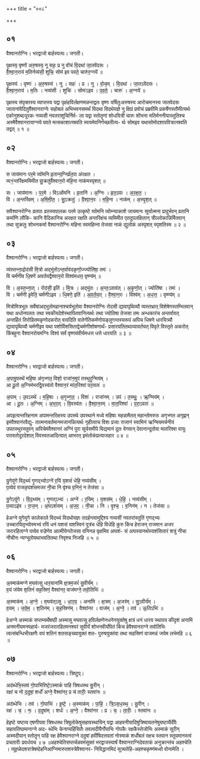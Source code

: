 +++
title = "००८"

+++


## ०१
वैश्वानरोग्निः। भरद्वाजो बार्हस्पत्यः। जगती।

पृ॒क्षस्य॒ वृष्णो॑ अरु॒षस्य॒ नू सहः॒ प्र नु वो॑चं वि॒दथा॑ जा॒तवे॑दसः ।  
वै॒श्वा॒न॒राय॑ म॒तिर्नव्य॑सी॒ शुचिः॒ सोम॑ इव पवते॒ चारु॑र॒ग्नये॑ ॥

पृ॒क्षस्य॑ । वृष्णः॑ । अ॒रु॒षस्य॑ । नु । सहः॑ । प्र । नु । वो॒च॒म् । वि॒दथा॑ । जा॒तऽवे॑दसः ।  
वै॒श्वा॒न॒राय॑ । म॒तिः । नव्य॑सी । शुचिः॑ । सोमः॑ऽइव । प॒व॒ते॒ । चारुः॑ । अ॒ग्नये॑ ॥

पृक्षस्य संपृक्तस्य व्याप्तस्य यद्वा पृक्षंहविर्लक्षणमन्नन्तद्वतः वृष्णः वर्षितुःअरुषस्य आरोचमानस्य जातवेदसः जातानांवेदितुर्वैश्वानराग्नेः सहोबलं अभिभवनसमर्थं विदथा विदथेयज्ञे नु क्षिप्रं प्रवोचं प्रब्रवीमि प्रकर्षेणस्तौमीत्यर्थः एकोनुशब्दःपूरकः नव्यसी नवतराशुचिर्निर्म- ला यद्वा स्तोतॄणां शोधयित्री चारुः शॊभना मतिर्मननीयास्तुतिश्च अस्मैवैश्वानरायाग्नये पवते मत्सकाशात्स्रवति स्वयमेवनिर्गच्छतीत्य- र्थः सोमइव यथासोमोदशापवित्रात्स्रवति तद्वत् ॥ १ ॥

## ०२
वैश्वानरोग्निः। भरद्वाजो बार्हस्पत्यः। जगती।

स जाय॑मानः पर॒मे व्यो॑मनि व्र॒तान्य॒ग्निर्व्र॑त॒पा अ॑रक्षत ।  
व्य१॒॑न्तरि॑क्षममिमीत सु॒क्रतु॑र्वैश्वान॒रो म॑हि॒ना नाक॑मस्पृशत् ॥

सः । जाय॑मानः । प॒र॒मे । विऽओ॑मनि । व्र॒तानि॑ । अ॒ग्निः । व्र॒त॒ऽपाः । अ॒र॒क्ष॒त॒ ।  
वि । अ॒न्तरि॑क्षम् । अ॒मि॒मी॒त॒ । सु॒ऽक्रतुः॑ । वै॒श्वा॒न॒रः । म॒हि॒ना । नाक॑म् । अ॒स्पृ॒श॒त् ॥

सवैश्वानरोग्निः व्रतपाः व्रतस्यपालकः परमे उत्कृष्टे व्योमनि व्योम्न्याकाशे जायमानः सूर्यात्मना प्रादुर्भवन् व्रतानि कर्माणि लौकि- कानि वैदिकानिच अरक्षत रक्षति अन्तरिक्षंच व्यमिमीत एतदुपलक्षितान् त्रील्लोकान्निर्मितवान् तथा सुक्रतुः शोभनकर्मा वैश्वानरोग्निः महिना स्वमहिम्ना तेजसा नाकं द्युलोकं अस्पृशत् स्पृशतिस्म ॥ २ ॥

## ०३
वैश्वानरोग्निः। भरद्वाजो बार्हस्पत्यः। जगती।

व्य॑स्तभ्ना॒द्रोद॑सी मि॒त्रो अद्भु॑तोऽन्त॒र्वाव॑दकृणो॒ज्ज्योति॑षा॒ तमः॑ ।  
वि चर्म॑णीव धि॒षणे॑ अवर्तयद्वैश्वान॒रो विश्व॑मधत्त॒ वृष्ण्य॑म् ॥

वि । अ॒स्त॒भ्ना॒त् । रोद॑सी॒ इति॑ । मि॒त्रः । अद्भु॑तः । अ॒न्तः॒ऽवाव॑त् । अ॒कृ॒णो॒त् । ज्योति॑षा । तमः॑ ।  
वि । चर्म॑णी इ॒वेति॒ चर्म॑णीऽइव । धि॒षणे॒ इति॑ । अ॒व॒र्त॒य॒त् । वै॒श्वा॒न॒रः । विश्व॑म् । अ॒ध॒त्त॒ । वृष्ण्य॑म् ॥

मित्रोमित्रभूतः सर्वेषांअद्भुतोमहानाश्चर्यभूतोवा वैश्वानरोग्निः रोदसी द्यावापृथिव्यौ व्यस्तभ्रात् विशेषेणस्तम्भितवान् यथा अधोनपततः तथा स्वकीयदेशेस्थापितवानित्यर्थः तथा ज्योतिषा तेजसा तमः अन्धकारंच अन्तर्वावत् अन्तर्हितं तिरोहितमकृणोदकरोत् वावदिति वातेर्गतिकर्मणोयङ्लुगन्तस्यरूपं अपिच धिषणे धारयित्र्यौ द्यावापृथिव्यौ चर्मणीइव यथा पशोर्विशसिताद्वेचर्मणीशोषणार्थं- प्रसारयतितथाव्यावर्तयत् विवृते विस्तृते अकरोत् किंबहुना वैश्वानरोयमग्निः विश्वं सर्वं वृष्णयंवीर्यमधत्त धत्ते धारयति ॥ ३ ॥

## ०४
वैश्वानरोग्निः। भरद्वाजो बार्हस्पत्यः। जगती।

अ॒पामु॒पस्थे॑ महि॒षा अ॑गृभ्णत॒ विशो॒ राजा॑न॒मुप॑ तस्थुरृ॒ग्मिय॑म् ।  
आ दू॒तो अ॒ग्निम॑भरद्वि॒वस्व॑तो वैश्वान॒रं मा॑त॒रिश्वा॑ परा॒वतः॑ ॥

अ॒पाम् । उ॒पऽस्थे॑ । म॒हि॒षाः । अ॒गृ॒भ्ण॒त॒ । विशः॑ । राजा॑नम् । उप॑ । त॒स्थुः॒ । ऋ॒ग्मिय॑म् ।  
आ । दू॒तः । अ॒ग्निम् । अ॒भ॒र॒त् । वि॒वस्व॑तः । वै॒श्वा॒न॒रम् । मा॒त॒रिश्वा॑ । प॒रा॒ऽवतः॑ ॥

अपइत्यन्तरिक्षनाम अपामन्तरिक्षस्य उपस्थे उपस्थाने मध्ये महिषाः महन्नामैतत् महान्तोमरुतः अगृभ्णत अगृह्णन् इमंवैश्वानंरवैद्यु- तात्मनावर्तमानमजानन्नित्यर्थः गृहीत्वाच विशः प्रजाः राजानं स्वामिनं ऋग्मियमर्चनीयं उपतस्थुरस्तुवन् अपिचेमंवैश्वानरं अग्निं पुरा सूर्यसमीपे विद्यमानं दूतः वेगवान् देवानान्दूतोवा मातरिश्वा वायुः परावतोदूरदेशात् विवस्वतआदित्यात् आभरत् इमंलोकंप्रत्याजहार ॥ ४ ॥

## ०५
वैश्वानरोग्निः। भरद्वाजो बार्हस्पत्यः। जगती।

यु॒गेयु॑गे विद॒थ्यं॑ गृ॒णद्भ्योऽग्ने॑ र॒यिं य॒शसं॑ धेहि॒ नव्य॑सीम् ।  
प॒व्येव॑ राजन्न॒घशं॑समजर नी॒चा नि वृ॑श्च व॒निनं॒ न तेज॑सा ॥

यु॒गेऽयु॑गे । वि॒द॒थ्य॑म् । गृ॒णत्ऽभ्यः॑ । अग्ने॑ । र॒यिम् । य॒शस॑म् । धे॒हि॒ । नव्य॑सीम् ।  
प॒व्याऽइ॑व । रा॒ज॒न् । अ॒घऽशं॑सम् । अ॒ज॒र॒ । नी॒चा । नि । वृ॒श्च॒ । व॒निन॑म् । न । तेज॑सा ॥

हेअग्ने युगेयुगे कालेकाले विदथ्यं विदथोयज्ञः तदर्हन्त्वामुद्दिश्य नव्यसीं नवतरांस्तुतिं गृणद्भ्यः उच्चारयितृभ्योस्मभ्यं रयिं धनं यशसं यशस्विनं पुत्रंच धेहि विधेहि कुरु किंच हेराजन् राजमान अजर जरारहिताग्ने पव्येव वज्रेणेव आत्मीयेनतेजसा वनिनन्न वृक्षमिव अघशं- सं अघस्यानर्थस्यशंसितारं शत्रुं नीचा नीचीनः न्यग्भूतोयथाभवतितथा निवृश्च निजहि ॥ ५ ॥

## ०६
वैश्वानरोग्निः। भरद्वाजो बार्हस्पत्यः। जगती।

अ॒स्माक॑मग्ने म॒घव॑त्सु धार॒याना॑मि क्ष॒त्रम॒जरं॑ सु॒वीर्य॑म् ।  
व॒यं ज॑येम श॒तिनं॑ सह॒स्रिणं॒ वैश्वा॑नर॒ वाज॑मग्ने॒ तवो॒तिभिः॑ ॥

अ॒स्माक॑म् । अ॒ग्ने॒ । म॒घव॑त्ऽसु । धा॒र॒य॒ । अना॑मि । क्ष॒त्रम् । अ॒जर॑म् । सु॒ऽवीर्य॑म् ।  
व॒यम् । ज॒ये॒म॒ । श॒तिन॑म् । स॒ह॒स्रिण॑म् । वैश्वा॑नर । वाज॑म् । अ॒ग्ने॒ । तव॑ । ऊ॒तिऽभिः॑ ॥

हेअग्ने अस्माकं सप्तम्यर्थेषष्ठी अस्मासु मघवत्सु हविर्लक्षणेनधनेनयुक्तेषु क्षत्रं धनं धारय स्थापय कीदृशं अनामि अनमनीयमनपहार्य- मजरंजरारहितमनश्वरं सुवीर्यं शोभनवीर्योपेतं किंच हेवैश्वानराग्ने तवोतिभिः त्वत्संबन्धिभीरक्षणैः वयं शतिनं शतसङ्ख्यायुक्तं शत- पुरुषयुक्तंवा तथा सहस्रिणं वाजमन्नं जयेम लभेमहि ॥ ६ ॥

## ०७
वैश्वानरोग्निः। भरद्वाजो बार्हस्पत्यः। त्रिष्टुप्।

अद॑ब्धेभि॒स्तव॑ गो॒पाभि॑रिष्टे॒ऽस्माकं॑ पाहि त्रिषधस्थ सू॒रीन् ।  
रक्षा॑ च नो द॒दुषां॒ शर्धो॑ अग्ने॒ वैश्वा॑नर॒ प्र च॑ तारीः॒ स्तवा॑नः ॥

अद॑ब्धेभिः । तव॑ । गो॒पाभिः॑ । इ॒ष्टे॒ । अ॒स्माक॑म् । पा॒हि॒ । त्रि॒ऽस॒ध॒स्थ॒ । सू॒रीन् ।  
रक्ष॑ । च॒ । नः॒ । द॒दुषा॑म् । शर्धः॑ । अ॒ग्ने॒ । वैश्वा॑नर । प्र । च॒ । ता॒रीः॒ । स्तवा॑नः ॥

हेइष्टे यष्टव्य एषणीयवा त्रिषधस्थ त्रिषुलोकेषुसहावस्थायिन् यद्वा आहवनीयादिषुत्रिष्वायतनेषुयष्टव्यैर्देवैः सहावतिष्ठमानाग्ने अद- ब्धेभिः केनाप्यहिंसितैः तवत्वदीयैर्गोपाभिः गोपकैः रक्षकैस्तेजोभिः अस्माकं सूरीन् अस्मदीयान् स्तोतॄन् पाहि रक्ष हेवैश्वानराग्ने ददुषां हवींषिदत्तवतां नोस्माकं शर्धोबलं रक्षच स्तवान स्तूयमानस्त्वं प्रचतारीः प्रवर्धयच ॥ ७ ॥अहश्चेतिसप्तर्चन्नवमंसूक्तं भरद्वाजस्यार्षं वैश्वानराग्निदेवताकं अनुक्रान्तंच अहश्चेति । व्यूह्ळेदशरात्रेषष्ठेहनिआग्निमारुतशस्त्रेवैश्वानर- निविद्धानमिदं सूत्र्यतेहि-अहश्चकृष्णंमध्वो वोनामेति ।